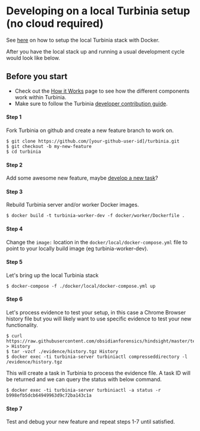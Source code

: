 # Developing on a local Turbinia setup (no cloud required)

See [here](../user/install.md#docker-installation) on how to setup the local Turbinia stack with Docker.

After you have the local stack up and running a usual development cycle would look like below.

## Before you start
*   Check out the [How it Works](../user/how-it-works.md) page to see how the different
    components work within Turbinia.
*   Make sure to follow the Turbinia
    [developer contribution guide](contributing.md).

#### Step 1
Fork Turbinia on github and create a new feature branch to work on.
```
$ git clone https://github.com/[your-github-user-id]/turbinia.git
$ git checkout -b my-new-feature
$ cd turbinia
```
#### Step 2
Add some awesome new feature, maybe [develop a new task](./developing-new-tasks.md)?
#### Step 3
Rebuild Turbinia server and/or worker Docker images.
```
$ docker build -t turbinia-worker-dev -f docker/worker/Dockerfile .
```
#### Step 4
Change the ```image:``` location in the ```docker/local/docker-compose.yml``` file to point to your locally build image (eg turbinia-worker-dev).

#### Step 5
Let's bring up the local Turbinia stack 
```
$ docker-compose -f ./docker/local/docker-compose.yml up
```
#### Step 6
Let's process evidence to test your setup, in this case a Chrome Browser history file but you will likely want to use specific evidence to test your new functionality.
```
$ curl https://raw.githubusercontent.com/obsidianforensics/hindsight/master/tests/fixtures/profiles/60/History > History
$ tar -vzcf ./evidence/history.tgz History
$ docker exec -ti turbinia-server turbiniactl compresseddirectory -l /evidence/history.tgz
```
This will create a task in Turbinia to process the evidence file. A task ID will be returned and we can query the status with below command.
```
$ docker exec -ti turbinia-server turbiniactl -a status -r b998efb5dcb64949963d9c72ba143c1a
```
#### Step 7
Test and debug your new feature and repeat steps 1-7 until satisfied. 
